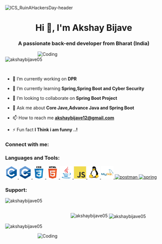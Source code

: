 






![ICS_RuinAHackersDay-header](https://github.com/akshaybijave05/akshaybijave05/assets/114489007/7595039f-44e0-4a50-a0cc-1dd22c7b51aa)
<h1 align="center">Hi 👋, I'm Akshay Bijave</h1>
<h3 align="center">A passionate back-end developer from Bharat (India)</h3>

<img align="right" alt="Coding" width="400" src="https://media.tenor.com/rePDfDWO3XoAAAAd/hacking.gif">

<p align="left"> <img src="https://komarev.com/ghpvc/?username=akshaybijave05&label=Profile%20views&color=0e75b6&style=flat" alt="akshaybijave05" /> </p>

<p align="left"> <a href="https://twitter.com/" target="blank"><img src="https://img.shields.io/twitter/follow/?logo=twitter&style=for-the-badge" alt="" /></a> </p>

- 🔭 I’m currently working on **DPR**

- 🌱 I’m currently learning **Spring,Spring Boot and Cyber Security**

- 👯 I’m looking to collaborate on **Spring Boot Project**

- 💬 Ask me about **Core Jave,Advance Java and Spring Boot**

- 📫 How to reach me **akshaybijave12@gmail.com**

- ⚡ Fun fact **I Think i am funny ..!**

<h3 align="left">Connect with me:</h3>
<p align="left">
</p>

<h3 align="left">Languages and Tools:</h3>
<p align="left"> <a href="https://www.cprogramming.com/" target="_blank" rel="noreferrer"> <img src="https://raw.githubusercontent.com/devicons/devicon/master/icons/c/c-original.svg" alt="c" width="40" height="40"/> </a> <a href="https://www.w3schools.com/cpp/" target="_blank" rel="noreferrer"> <img src="https://raw.githubusercontent.com/devicons/devicon/master/icons/cplusplus/cplusplus-original.svg" alt="cplusplus" width="40" height="40"/> </a> <a href="https://www.w3schools.com/css/" target="_blank" rel="noreferrer"> <img src="https://raw.githubusercontent.com/devicons/devicon/master/icons/css3/css3-original-wordmark.svg" alt="css3" width="40" height="40"/> </a> <a href="https://www.w3.org/html/" target="_blank" rel="noreferrer"> <img src="https://raw.githubusercontent.com/devicons/devicon/master/icons/html5/html5-original-wordmark.svg" alt="html5" width="40" height="40"/> </a> <a href="https://www.java.com" target="_blank" rel="noreferrer"> <img src="https://raw.githubusercontent.com/devicons/devicon/master/icons/java/java-original.svg" alt="java" width="40" height="40"/> </a> <a href="https://developer.mozilla.org/en-US/docs/Web/JavaScript" target="_blank" rel="noreferrer"> <img src="https://raw.githubusercontent.com/devicons/devicon/master/icons/javascript/javascript-original.svg" alt="javascript" width="40" height="40"/> </a> <a href="https://www.linux.org/" target="_blank" rel="noreferrer"> <img src="https://raw.githubusercontent.com/devicons/devicon/master/icons/linux/linux-original.svg" alt="linux" width="40" height="40"/> </a> <a href="https://www.mysql.com/" target="_blank" rel="noreferrer"> <img src="https://raw.githubusercontent.com/devicons/devicon/master/icons/mysql/mysql-original-wordmark.svg" alt="mysql" width="40" height="40"/> </a> <a href="https://postman.com" target="_blank" rel="noreferrer"> <img src="https://www.vectorlogo.zone/logos/getpostman/getpostman-icon.svg" alt="postman" width="40" height="40"/> </a> <a href="https://spring.io/" target="_blank" rel="noreferrer"> <img src="https://www.vectorlogo.zone/logos/springio/springio-icon.svg" alt="spring" width="40" height="40"/> </a> </p>

<h3 align="left">Support:</h3>
<p><a href="https://www.buymeacoffee.com/akshaybijave05"> <img align="left" src="https://cdn.buymeacoffee.com/buttons/v2/default-yellow.png" height="50" width="210" alt="akshaybijave05" /></a></p><br><br>

<p><img align="left" src="https://github-readme-stats.vercel.app/api/top-langs?username=akshaybijave05&show_icons=true&locale=en&layout=compact" alt="akshaybijave05" /></p>

<p>&nbsp;<img align="center" src="https://github-readme-stats.vercel.app/api?username=akshaybijave05&show_icons=true&locale=en" alt="akshaybijave05" /></p>

<p><img align="center" src="https://github-readme-streak-stats.herokuapp.com/?user=akshaybijave05&" alt="akshaybijave05" /></p>

<img align="right" alt="Coding" width="400" src="[https://media.tenor.com/rePDfDWO3XoAAAAd/hacking.gif](https://www.google.com/imgres?imgurl=https%3A%2F%2Fi.gifer.com%2Forigin%2F84%2F84d79f587caeee69caf306386ec3527d_w200.gif&tbnid=zVnwsgzrSPt4-M&vet=12ahUKEwii9seZpKKBAxUsTWwGHTX2DXgQMygXegUIARCUAQ..i&imgrefurl=https%3A%2F%2Fgifer.com%2Fen%2Fgifs%2Fhacker&docid=sQClaJ7LShHBsM&w=200&h=313&q=hacker%20header%20gif&hl=en&ved=2ahUKEwii9seZpKKBAxUsTWwGHTX2DXgQMygXegUIARCUAQ)https://www.google.com/imgres?imgurl=https%3A%2F%2Fi.gifer.com%2Forigin%2F84%2F84d79f587caeee69caf306386ec3527d_w200.gif&tbnid=zVnwsgzrSPt4-M&vet=12ahUKEwii9seZpKKBAxUsTWwGHTX2DXgQMygXegUIARCUAQ..i&imgrefurl=https%3A%2F%2Fgifer.com%2Fen%2Fgifs%2Fhacker&docid=sQClaJ7LShHBsM&w=200&h=313&q=hacker%20header%20gif&hl=en&ved=2ahUKEwii9seZpKKBAxUsTWwGHTX2DXgQMygXegUIARCUAQ.gif">







